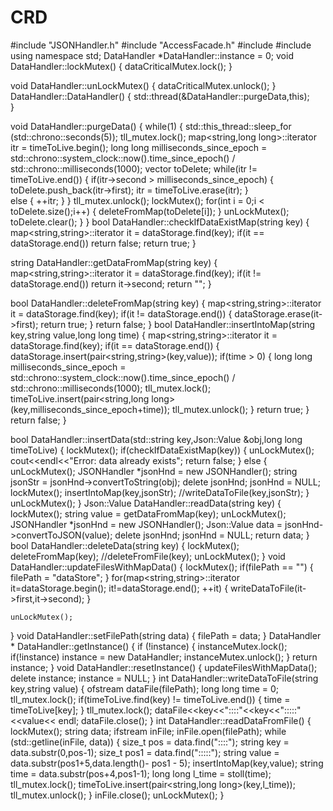 # CRD
#include "JSONHandler.h"
#include "AccessFacade.h"
#include <fstream>
#include <thread>
using namespace std;
DataHandler *DataHandler::instance = 0;
void DataHandler::lockMutex()
{
  dataCriticalMutex.lock();
}

void DataHandler::unLockMutex()
{
  dataCriticalMutex.unlock();
}
DataHandler::DataHandler()
{
    std::thread(&DataHandler::purgeData,this);    
}

void DataHandler::purgeData()
{
    while(1)
    {
        std::this_thread::sleep_for (std::chrono::seconds(5));
        tll_mutex.lock();
        map<string,long long>::iterator itr = timeToLive.begin();
        long long milliseconds_since_epoch =
        std::chrono::system_clock::now().time_since_epoch() /
        std::chrono::milliseconds(1000);
        vector<string> toDelete;
        while(itr != timeToLive.end())
        {
            if(itr->second > milliseconds_since_epoch)
	    {
	        toDelete.push_back(itr->first);
                itr = timeToLive.erase(itr);
     	    }	
	    else
	    {
	        ++itr;
	    }
        }
        tll_mutex.unlock();
        lockMutex();
        for(int i = 0;i < toDelete.size();i++)
        {
            deleteFromMap(toDelete[i]);
        }
        unLockMutex();
        toDelete.clear();
    }
}
bool DataHandler::checkIfDataExistMap(string key)
{
    map<string,string>::iterator it = dataStorage.find(key);
    if(it == dataStorage.end())
        return false;
    return true;
}

string DataHandler::getDataFromMap(string key)
{
    map<string,string>::iterator it = dataStorage.find(key);
    if(it != dataStorage.end())
      return it->second;
    return "";
}

bool DataHandler::deleteFromMap(string key)
{
   map<string,string>::iterator it = dataStorage.find(key);
   if(it != dataStorage.end())
   {
       dataStorage.erase(it->first);
       return true;
   }
   return false;
}
bool DataHandler::insertIntoMap(string key,string value,long long time)
{
   map<string,string>::iterator it = dataStorage.find(key);
   if(it == dataStorage.end())
   {
     dataStorage.insert(pair<string,string>(key,value));
     if(time > 0)
     {
	 long long milliseconds_since_epoch =
         std::chrono::system_clock::now().time_since_epoch() /
         std::chrono::milliseconds(1000);
	 tll_mutex.lock();
         timeToLive.insert(pair<string,long long>(key,milliseconds_since_epoch+time));
	 tll_mutex.unlock();
     }
     return true;
   }
   return false;
}

bool DataHandler::insertData(std::string key,Json::Value &obj,long long timeToLive)
{
    lockMutex();
    if(checkIfDataExistMap(key))
    {
      unLockMutex();
      cout<<endl<<"Error: data already exists";
      return false;
    }
    else
    {
      unLockMutex();
      JSONHandler *jsonHnd = new JSONHandler();
      string jsonStr = jsonHnd->convertToString(obj);
      delete jsonHnd;
      jsonHnd = NULL;
      lockMutex();
      insertIntoMap(key,jsonStr);
      //writeDataToFile(key,jsonStr);
    }
    unLockMutex();
}
Json::Value DataHandler::readData(string key)
{
    lockMutex();
    string value = getDataFromMap(key);
    unLockMutex();
    JSONHandler *jsonHnd = new JSONHandler();
    Json::Value data = jsonHnd->convertToJSON(value);
    delete jsonHnd;
    jsonHnd = NULL;
    return data;
}
bool DataHandler::deleteData(string key)
{
    lockMutex();
    deleteFromMap(key);
    //deleteFromFile(key);
    unLockMutex();
}
void DataHandler::updateFilesWithMapData()
{
    lockMutex();
    if(filePath == "")
    {
        filePath = "dataStore";
    }
    for(map<string,string>::iterator it=dataStorage.begin(); it!=dataStorage.end(); ++it)
    {
        writeDataToFile(it->first,it->second);
    }
    
    unLockMutex();
}
void DataHandler::setFilePath(string data)
{
    filePath = data;
}
DataHandler * DataHandler::getInstance() 
{
  if (!instance)
  {
      instanceMutex.lock();
      if(!instance)
          instance = new DataHandler;
      instanceMutex.unlock();
  }
  return instance;
}
void DataHandler::resetInstance()
{
    updateFilesWithMapData();
    delete instance;
    instance = NULL;
}
int DataHandler::writeDataToFile(string key,string value)
{
    ofstream dataFile(filePath);
    long long time = 0;
    tll_mutex.lock();
    if(timeToLive.find(key) != timeToLive.end())
    {
        time = timeToLive[key];
    }
    tll_mutex.lock();
    dataFile<<key<<"::::"<<key<<":::::"<<value<< endl;
    dataFile.close();
}
int DataHandler::readDataFromFile()
{
    lockMutex();
    string data;
    ifstream inFile;
    inFile.open(filePath);
    while (std::getline(inFile, data))
    {
        size_t pos = data.find("::::");
	string key = data.substr(0,pos-1);
	size_t pos1 = data.find(":::::");
	string value = data.substr(pos1+5,data.length()- pos1 - 5);
        insertIntoMap(key,value);
	string time = data.substr(pos+4,pos1-1);
	long long l_time = stoll(time);
	tll_mutex.lock();
	timeToLive.insert(pair<string,long long>(key,l_time));
	tll_mutex.unlock();
    }
    inFile.close();
    unLockMutex();
}
